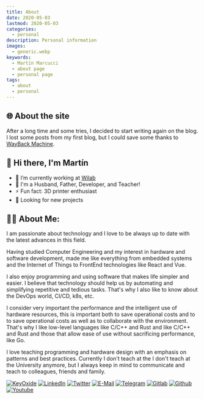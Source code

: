```yaml
---
title: About
date: 2020-05-03
lastmod: 2020-05-03
categories:
  - personal
description: Personal information
images:
  - generic.webp
keywords:
  - Martín Marcucci
  - about page
  - personal page
tags:
  - about
  - personal
---
```


## 🌐 About the site

After a long time and some tries, I decided to start writing again on the blog.
I lost some posts from my first blog, but I could save some thanks to
[WayBack Machine](https://web.archive.org/web).

## 👋 Hi there, I'm Martín

- 👷 I’m currently working at [Wilab][Wilab]
- 🌱 I'm a Husband, Father, Developer, and Teacher!
- ⚡ Fun fact: 3D printer enthusiast
- 🔭 Looking for new projects

## 👨‍💻 About Me:

I am passionate about technology and I love to be always up to date with the latest advances in this field.

Having studied Computer Engineering and my interest in hardware and software development, made me like everything from embedded systems and the Internet of Things to FrontEnd technologies like React and Vue.

I also enjoy programming and using software that makes life simpler and easier. I believe that technology should help us by automating and simplifying repetitive and tedious tasks. That's why I also like to know about the DevOps world, CI/CD, k8s, etc.

I consider very important the performance and the intelligent use of hardware resources, this is important both to save operational costs and to to save operational costs as well as to collaborate with the environment. That's why I like low-level languages like C/C++ and Rust and like C/C++ and Rust and those that allow ease of use without sacrificing performance, like Go.

I love teaching programming and hardware design with an emphasis on patterns and best practices. Currently I don't teach at the I don't teach at the University anymore, but I always keep in mind to communicate and teach to colleagues, friends and family.

[![KeyOxide](https://img.shields.io/badge/keyoxide-6855c3?style=plastic&logo=keyoxide&logoColor=white)][keyoxide]
[![LinkedIn](https://img.shields.io/badge/LinkedIn-0077B5?style=plastic&logo=linkedin&logoColor=white)][linkedin]
[![Twitter](https://img.shields.io/badge/Twitter-1877F2?style=plastic&logo=twitter&logoColor=white)][twitter]
[![E-Mail](https://img.shields.io/badge/Email-D4413A?style=plastic&logo=gmail&logoColor=white)][mail]
[![Telegram](https://img.shields.io/badge/Telegram-2FA3D9?style=plastic&logo=telegram&logoColor=white)][telegram]
[![Gitlab](https://img.shields.io/badge/GitLab-fca326?style=plastic&logo=gitlab)][gitlab]
[![Github](https://img.shields.io/badge/GitHub-000000?style=plastic&logo=github&logoColor=white)][github]
[![Youtube](https://img.shields.io/badge/YouTube-FF0000?style=plastic&logo=youtube&logoColor=white)][youtube]

[website]: https://www.marku.me
[Wilab]: https://www.wilab.io
[youtube]: https://www.youtube.com/c/Mart%C3%ADnMarcucci
[linkedin]: https://linkedin.com/in/martinmarcucci
[twitter]: https://www.twitter.com/rmarku/
[mail]: mailto:rmarku@gmail.com
[telegram]: https://telegram.me/rmarku
[gitlab]: https://gitlab.com/rmarku
[github]: https://github.com/rmarku
[keyoxide]: https://keyoxide.org/0C9D739CFB11894A919B19765DE6B1A2DD691C0F
